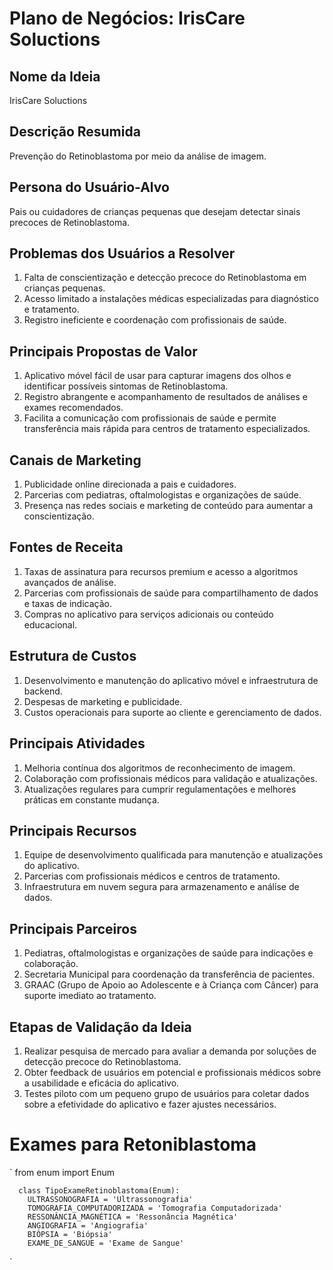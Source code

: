 
<!--
## Hi there 👋

**Here are some ideas to get you started:**

🙋‍♀️ A short introduction - what is your organization all about?
🌈 Contribution guidelines - how can the community get involved?
👩‍💻 Useful resources - where can the community find your docs? Is there anything else the community should know?
🍿 Fun facts - what does your team eat for breakfast?
🧙 Remember, you can do mighty things with the power of [Markdown](https://docs.github.com/github/writing-on-github/getting-started-with-writing-and-formatting-on-github/basic-writing-and-formatting-syntax)
-->


# Plano de Negócios: IrisCare Soluctions

## Nome da Ideia
IrisCare Soluctions

## Descrição Resumida
Prevenção do Retinoblastoma por meio da análise de imagem.

## Persona do Usuário-Alvo
Pais ou cuidadores de crianças pequenas que desejam detectar sinais precoces de Retinoblastoma.

## Problemas dos Usuários a Resolver
1. Falta de conscientização e detecção precoce do Retinoblastoma em crianças pequenas.
2. Acesso limitado a instalações médicas especializadas para diagnóstico e tratamento.
3. Registro ineficiente e coordenação com profissionais de saúde.

## Principais Propostas de Valor
1. Aplicativo móvel fácil de usar para capturar imagens dos olhos e identificar possíveis sintomas de Retinoblastoma.
2. Registro abrangente e acompanhamento de resultados de análises e exames recomendados.
3. Facilita a comunicação com profissionais de saúde e permite transferência mais rápida para centros de tratamento especializados.

## Canais de Marketing
1. Publicidade online direcionada a pais e cuidadores.
2. Parcerias com pediatras, oftalmologistas e organizações de saúde.
3. Presença nas redes sociais e marketing de conteúdo para aumentar a conscientização.

## Fontes de Receita
1. Taxas de assinatura para recursos premium e acesso a algoritmos avançados de análise.
2. Parcerias com profissionais de saúde para compartilhamento de dados e taxas de indicação.
3. Compras no aplicativo para serviços adicionais ou conteúdo educacional.

## Estrutura de Custos
1. Desenvolvimento e manutenção do aplicativo móvel e infraestrutura de backend.
2. Despesas de marketing e publicidade.
3. Custos operacionais para suporte ao cliente e gerenciamento de dados.

## Principais Atividades
1. Melhoria contínua dos algoritmos de reconhecimento de imagem.
2. Colaboração com profissionais médicos para validação e atualizações.
3. Atualizações regulares para cumprir regulamentações e melhores práticas em constante mudança.

## Principais Recursos
1. Equipe de desenvolvimento qualificada para manutenção e atualizações do aplicativo.
2. Parcerias com profissionais médicos e centros de tratamento.
3. Infraestrutura em nuvem segura para armazenamento e análise de dados.

## Principais Parceiros
1. Pediatras, oftalmologistas e organizações de saúde para indicações e colaboração.
2. Secretaria Municipal para coordenação da transferência de pacientes.
3. GRAAC (Grupo de Apoio ao Adolescente e à Criança com Câncer) para suporte imediato ao tratamento.

## Etapas de Validação da Ideia
1. Realizar pesquisa de mercado para avaliar a demanda por soluções de detecção precoce do Retinoblastoma.
2. Obter feedback de usuários em potencial e profissionais médicos sobre a usabilidade e eficácia do aplicativo.
3. Testes piloto com um pequeno grupo de usuários para coletar dados sobre a efetividade do aplicativo e fazer ajustes necessários.

# Exames para Retoniblastoma

`
    from enum import Enum
  
      class TipoExameRetinoblastoma(Enum):
        ULTRASSONOGRAFIA = 'Ultrassonografia'
        TOMOGRAFIA_COMPUTADORIZADA = 'Tomografia Computadorizada'
        RESSONÂNCIA_MAGNÉTICA = 'Ressonância Magnética'
        ANGIOGRAFIA = 'Angiografia'
        BIÓPSIA = 'Biópsia'
        EXAME_DE_SANGUE = 'Exame de Sangue'
`
